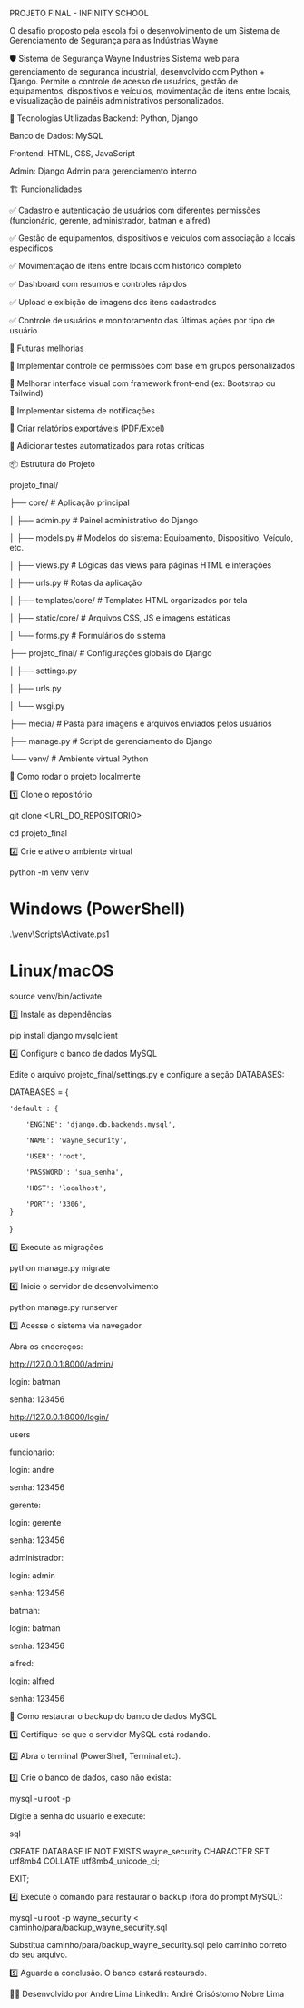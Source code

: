 PROJETO FINAL - INFINITY SCHOOL

 O desafio proposto pela escola foi o desenvolvimento de um Sistema de Gerenciamento de Segurança para as Indústrias Wayne
 
🛡️ Sistema de Segurança Wayne Industries
Sistema web para gerenciamento de segurança industrial, desenvolvido com Python + Django. Permite o controle de acesso de usuários, gestão de equipamentos, dispositivos e veículos, movimentação de itens entre locais, e visualização de painéis administrativos personalizados.

🚀 Tecnologias Utilizadas
Backend: Python, Django

Banco de Dados: MySQL

Frontend: HTML, CSS, JavaScript

Admin: Django Admin para gerenciamento interno

🏗️ Funcionalidades

✅ Cadastro e autenticação de usuários com diferentes permissões (funcionário, gerente, administrador, batman e alfred)

✅ Gestão de equipamentos, dispositivos e veículos com associação a locais específicos

✅ Movimentação de itens entre locais com histórico completo

✅ Dashboard com resumos e controles rápidos

✅ Upload e exibição de imagens dos itens cadastrados

✅ Controle de usuários e monitoramento das últimas ações por tipo de usuário

🚀 Futuras melhorias

🚧 Implementar controle de permissões com base em grupos personalizados

🚧 Melhorar interface visual com framework front-end (ex: Bootstrap ou Tailwind)

🚧 Implementar sistema de notificações

🚧 Criar relatórios exportáveis (PDF/Excel)

🚧 Adicionar testes automatizados para rotas críticas

📦 Estrutura do Projeto

projeto_final/

├── core/                    # Aplicação principal

│   ├── admin.py             # Painel administrativo do Django

│   ├── models.py            # Modelos do sistema: Equipamento, Dispositivo, Veículo, etc.


│   ├── views.py             # Lógicas das views para páginas HTML e interações

│   ├── urls.py              # Rotas da aplicação

│   ├── templates/core/      # Templates HTML organizados por tela

│   ├── static/core/         # Arquivos CSS, JS e imagens estáticas

│   └── forms.py             # Formulários do sistema


├── projeto_final/           # Configurações globais do Django

│   ├── settings.py

│   ├── urls.py

│   └── wsgi.py

├── media/                   # Pasta para imagens e arquivos enviados pelos usuários

├── manage.py                # Script de gerenciamento do Django

└── venv/                    # Ambiente virtual Python

🔧 Como rodar o projeto localmente

1️⃣ Clone o repositório


git clone <URL_DO_REPOSITORIO>

cd projeto_final

2️⃣ Crie e ative o ambiente virtual


python -m venv venv

# Windows (PowerShell)

.\venv\Scripts\Activate.ps1

# Linux/macOS

source venv/bin/activate

3️⃣ Instale as dependências


pip install django mysqlclient

4️⃣ Configure o banco de dados MySQL

Edite o arquivo projeto_final/settings.py e configure a seção DATABASES:

DATABASES = {
    
    'default': {
    
        'ENGINE': 'django.db.backends.mysql',
        
        'NAME': 'wayne_security',
        
        'USER': 'root',
        
        'PASSWORD': 'sua_senha',
        
        'HOST': 'localhost',
        
        'PORT': '3306',
    }
    
}


5️⃣ Execute as migrações

python manage.py migrate

6️⃣ Inicie o servidor de desenvolvimento

python manage.py runserver

7️⃣ Acesse o sistema via navegador

Abra os endereços:


http://127.0.0.1:8000/admin/


login: batman 

senha: 123456

http://127.0.0.1:8000/login/

users 

funcionario: 

login: andre

senha: 123456

gerente: 

login: gerente

senha: 123456

administrador: 

login: admin

senha: 123456

batman: 

login: batman 

senha: 123456

alfred:

login: alfred

senha: 123456



🔄 Como restaurar o backup do banco de dados MySQL

1️⃣ Certifique-se que o servidor MySQL está rodando.

2️⃣ Abra o terminal (PowerShell, Terminal etc).

3️⃣ Crie o banco de dados, caso não exista:

mysql -u root -p

Digite a senha do usuário e execute:

sql

CREATE DATABASE IF NOT EXISTS wayne_security CHARACTER SET utf8mb4 COLLATE utf8mb4_unicode_ci;

EXIT;

4️⃣ Execute o comando para restaurar o backup (fora do prompt MySQL):

mysql -u root -p wayne_security < caminho/para/backup_wayne_security.sql

Substitua caminho/para/backup_wayne_security.sql pelo caminho correto do seu arquivo.

5️⃣ Aguarde a conclusão. O banco estará restaurado.

👨‍💻 Desenvolvido por
Andre Lima
LinkedIn: André Crisóstomo Nobre Lima
